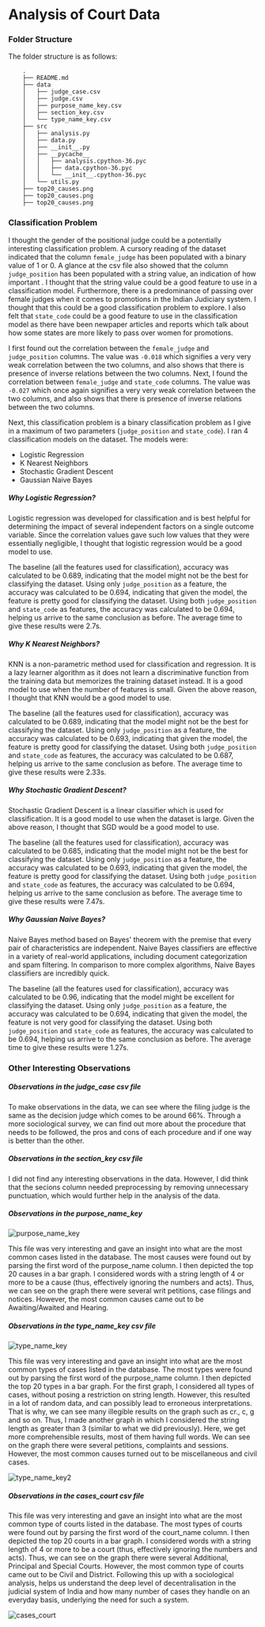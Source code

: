 # Analysis of Court Data

### Folder Structure

The folder structure is as follows:
    
        .
        ├── README.md
        ├── data
        │   ├── judge_case.csv
        │   ├── judge.csv
        │   ├── purpose_name_key.csv
        │   ├── section_key.csv
        │   └── type_name_key.csv
        ├── src
        │   ├── analysis.py
        │   ├── data.py
        │   ├── __init__.py
        │   ├── __pycache__
        │   │   ├── analysis.cpython-36.pyc
        │   │   ├── data.cpython-36.pyc
        │   │   └── __init__.cpython-36.pyc
        │   └── utils.py
        ├── top20_causes.png
        ├── top20_causes.png
        ├── top20_causes.png

### Classification Problem

I thought the gender of the positional judge could be a potentially interesting classification problem. A cursory reading of the dataset indicated that the column `female_judge` has been populated with a binary value of 1 or 0. A glance at the csv file also showed that the column `judge_position` has been populated with a string value, an indication of how important . I thought that the string value could be a good feature to use in a classification model. Furthermore, there is a predominance of passing over female judges when it comes to promotions in the Indian Judiciary system. I thought that this could be a good classification problem to explore. I also felt that `state_code` could be a good feature to use in the classification model as there have been newpaper articles and reports which talk about how some states are more likely to pass over women for promotions.

I first found out the correlation between the `female_judge` and `judge_position` columns. The value was `-0.018` which signifies a very very weak correlation between the two columns, and also shows that there is presence of inverse relations between the two columns. Next, I found the correlation between `female_judge` and `state_code` columns. The value was `-0.027` which once again signifies a very very weak correlation between the two columns, and also shows that there is presence of inverse relations between the two columns.

Next, this classification problem is a binary classification problem as I give in a maximum of two parameters (`judge_position` and `state_code`). I ran 4 classification models on the dataset. The models were:
- Logistic Regression
- K Nearest Neighbors
- Stochastic Gradient Descent
- Gaussian Naive Bayes

##### Why Logistic Regression?
Logistic regression was developed for classification and is best helpful for determining the impact of several independent factors on a single outcome variable. Since the correlation values gave such low values that they were essentially negligible, I thought that logistic regression would be a good model to use.

The baseline (all the features used for classification), accuracy was calculated to be 0.689, indicating that the model might not be the best for classifying the dataset. Using only `judge_position` as a feature, the accuracy was calculated to be 0.694, indicating that given the model, the feature is pretty good for classifying the dataset. Using both `judge_position` and `state_code` as features, the accuracy was calculated to be 0.694, helping us arrive to the same conclusion as before. The average time to give these results were 2.7s.

##### Why K Nearest Neighbors?
KNN is a non-parametric method used for classification and regression. It is a lazy learner algorithm as it does not learn a discriminative function from the training data but memorizes the training dataset instead. It is a good model to use when the number of features is small. Given the above reason, I thought that KNN would be a good model to use.

The baseline (all the features used for classification), accuracy was calculated to be 0.689, indicating that the model might not be the best for classifying the dataset. Using only `judge_position` as a feature, the accuracy was calculated to be 0.693, indicating that given the model, the feature is pretty good for classifying the dataset. Using both `judge_position` and `state_code` as features, the accuracy was calculated to be 0.687, helping us arrive to the same conclusion as before. The average time to give these results were 2.33s.

##### Why Stochastic Gradient Descent?
Stochastic Gradient Descent is a linear classifier which is used for classification. It is a good model to use when the dataset is large. Given the above reason, I thought that SGD would be a good model to use.

The baseline (all the features used for classification), accuracy was calculated to be 0.685, indicating that the model might not be the best for classifying the dataset. Using only `judge_position` as a feature, the accuracy was calculated to be 0.693, indicating that given the model, the feature is pretty good for classifying the dataset. Using both `judge_position` and `state_code` as features, the accuracy was calculated to be 0.694, helping us arrive to the same conclusion as before. The average time to give these results were 7.47s.

##### Why Gaussian Naive Bayes?
Naive Bayes method based on Bayes' theorem with the premise that every pair of characteristics are independent. Naive Bayes classifiers are effective in a variety of real-world applications, including document categorization and spam filtering. In comparison to more complex algorithms, Naive Bayes classifiers are incredibly quick.

The baseline (all the features used for classification), accuracy was calculated to be 0.96, indicating that the model might be excellent for classifying the dataset. Using only `judge_position` as a feature, the accuracy was calculated to be 0.694, indicating that given the model, the feature is not very good for classifying the dataset. Using both `judge_position` and `state_code` as features, the accuracy was calculated to be 0.694, helping us arrive to the same conclusion as before. The average time to give these results were 1.27s.

### Other Interesting Observations


##### Observations in the judge_case csv file

To make observations in the data, we can see where the filing judge is the same as the decision judge which comes to be around 66%. Through a more sociological survey, we can find out more about the procedure that needs to be followed, the pros and cons of each procedure and if one way is better than the other. 


##### Observations in the section_key csv file

I did not find any interesting observations in the data. However, I did think that the secions column needed preprocessing by removing unnecessary punctuation, which would further help in the analysis of the data.


##### Observations in the purpose_name_key

![purpose_name_key](./top20_causes.png)

This file was very interesting and gave an insight into what are the most common cases listed in the database. The most causes were found out by parsing the first word of the purpose_name column. I then depicted the top 20 causes in a bar graph. I considered words with a string length of 4 or more to be a cause (thus, effectively ignoring the numbers and acts). Thus, we can see on the graph there were several writ petitions, case filings and notices. However, the most common causes came out to be Awaiting/Awaited and Hearing.


##### Observations in the type_name_key csv file

![type_name_key](./top20_type.png)

This file was very interesting and gave an insight into what are the most common types of cases listed in the database. The most types were found out by parsing the first word of the purpose_name column. I then depicted the top 20 types in a bar graph. For the first graph, I considered all types of cases, without posing a restriction on string length. However, this resulted in a lot of random data, and can possibly lead to erroneous interpretations. That is why, we can see many illegible results on the graph such as cr., c, g and so on. Thus, I made another graph in which I considered the string length as greater than 3 (similar to what we did previously). Here, we get more comprehensible results, most of them having full words. We can see on the graph there were several petitions, complaints and sessions. However, the most common causes turned out to be miscellaneous and civil cases.

![type_name_key2](./top20_types2.png)


##### Observations in the cases_court csv file

This file was very interesting and gave an insight into what are the most common type of courts listed in the database. The most types of courts were found out by parsing the first word of the court_name column. I then depicted the top 20 courts in a bar graph. I considered words with a string length of 4 or more to be a court (thus, effectively ignoring the numbers and acts). Thus, we can see on the graph there were several Additional, Principal and Special Courts. However, the most common type of courts came out to be Civil and District. Following this up with a sociological analysis, helps us understand the deep level of decentralisation in the judicial system of India and how many number of cases they handle on an everyday basis, underlying the need for such a system.

![cases_court](./top20_Courts.png)
